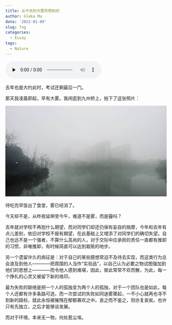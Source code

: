 ```yaml
---
title: 从今天的大雾所想到的
author: Gleko Ma
date: '2022-01-09'
slug: fog
categories:
  - Essay
tags:
  - Nature
---
```


<audio id="audio" 
       controls="" 
       autoplay="autoplay"
       preload="none">
      <source id="mp3" src="https://music.163.com/song/media/outer/url?id=1818806393.mp3">
</audio>

  去年也是大约此时，考试还剩最后一门。
  
  那天我凌晨即起，早有大雾。我闲逛到九州桥上，拍下了这张照片：

![fog](images/fog.png)

  待吃完早饭出了食堂，雾已经消了。
  
  今天却不是，从昨夜延伸至今午，难道不是雾，而是霾吗？
  
  去年就对学校不再抱什么期望，而对同学们却还仍保有妄自的揣摩，今年和去年有点儿差别，依旧对学校不报有期望，在此基础上又增添了对同学们的确切失望。自己也远不是一个强者，不算什么高尚的人，对于交际中应承担的责任一直都有推卸的习惯，非唯推卸，有时候简直可以达到栽赃的地步。
  
  另一个遗留许久的病征是：对于自己的某些臆想常迫不及待去实现，而这类行为总会波及到他人————把周围的人当作“实验品”，以自己认为必要之物试图强加到他们的思想上————而令他人感到难堪，因此，彼此常常不欢而散，为此，每一个挣扎的心灵又被留下新的烙印。
  
  最为失败的联络是把一个人的孤独变为两个人的孤独，对于一个团队也是如此，每个人还都有许多条路可选，而一次尝试的失败如同迷雾骤起，一不小心就再也寻不到新的路标，就此永恒被摧残在郁郁寡欢之中。哀之而不鉴之，则亦复哀矣。也许只有先独立，之后才能够谈发展。
  
  而对于环境，本来无一物，何处惹尘埃。